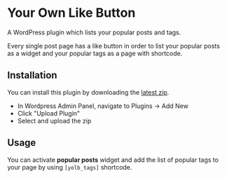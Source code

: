 # Your Own Like Button

A WordPress plugin which lists your popular posts and tags.

Every single post page has a like button in order to list your popular posts as a widget and your popular tags as a page with shortcode.

## Installation

You can install this plugin by downloading the [latest zip](https://github.com/wmramazan/your-own-like-button/releases/latest).

* In Wordpress Admin Panel, navigate to Plugins -> Add New
* Click "Upload Plugin"
* Select and upload the zip

## Usage

You can activate **popular posts** widget and add the list of popular tags to your page by using `[yolb_tags]` shortcode.
